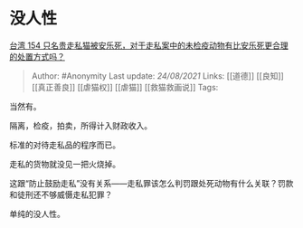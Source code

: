 # 没人性
[台湾 154 只名贵走私猫被安乐死，对于走私案中的未检疫动物有比安乐死更合理的处置方式吗？](https://www.zhihu.com/question/482057788/answer/2081045839)

> Author: #Anonymity
> Last update: *24/08/2021*
> Links: [[道德]] [[良知]] [[真正善良]] [[虐猫权]] [[虐猫]] [[救猫救画说]]
> Tags:

当然有。

隔离，检疫，拍卖，所得计入财政收入。

标准的对待走私品的程序而已。

走私的货物就没见一把火烧掉。

这跟“防止鼓励走私”没有关系——走私罪该怎么判罚跟处死动物有什么关联？罚款和徒刑还不够威慑走私犯罪？

单纯的没人性。
